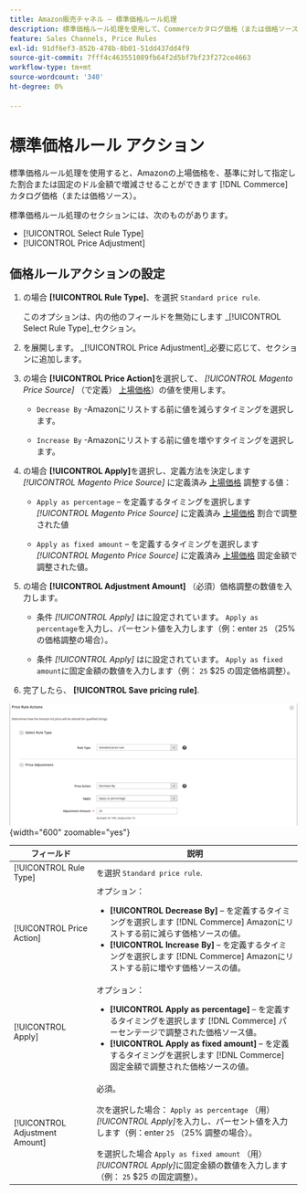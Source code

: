 ```yaml
---
title: Amazon販売チャネル – 標準価格ルール処理
description: 標準価格ルール処理を使用して、Commerceカタログ価格（または価格ソース）に対するAmazonの上場価格を増減します。
feature: Sales Channels, Price Rules
exl-id: 91df6ef3-852b-478b-8b01-51dd437dd4f9
source-git-commit: 7fff4c463551089fb64f2d5bf7bf23f272ce4663
workflow-type: tm+mt
source-wordcount: '340'
ht-degree: 0%

---
```


# 標準価格ルール アクション

標準価格ルール処理を使用すると、Amazonの上場価格を、基準に対して指定した割合または固定のドル金額で増減させることができます [!DNL Commerce] カタログ価格（または価格ソース）。

標準価格ルール処理のセクションには、次のものがあります。

- [!UICONTROL Select Rule Type]
- [!UICONTROL Price Adjustment]

## 価格ルールアクションの設定

1. の場合 **[!UICONTROL Rule Type]**、を選択 `Standard price rule`.

   このオプションは、内の他のフィールドを無効にします _[!UICONTROL Select Rule Type]_セクション。

1. を展開します。 _[!UICONTROL Price Adjustment]_必要に応じて、セクションに追加します。

1. の場合 **[!UICONTROL Price Action]**&#x200B;を選択して、 *[!UICONTROL Magento Price Source]* （で定義） [上場価格](./listing-price.md)）の値を使用します。

   - `Decrease By` -Amazonにリストする前に値を減らすタイミングを選択します。

   - `Increase By` -Amazonにリストする前に値を増やすタイミングを選択します。

1. の場合 **[!UICONTROL Apply]**&#x200B;を選択し、定義方法を決定します *[!UICONTROL Magento Price Source]* に定義済み [上場価格](./listing-price.md) 調整する値：

   - `Apply as percentage`  – を定義するタイミングを選択します *[!UICONTROL Magento Price Source]* に定義済み [上場価格](./listing-price.md) 割合で調整された値

   - `Apply as fixed amount`  – を定義するタイミングを選択します *[!UICONTROL Magento Price Source]* に定義済み [上場価格](./listing-price.md) 固定金額で調整された値。

1. の場合 **[!UICONTROL Adjustment Amount]** （必須）価格調整の数値を入力します。

   - 条件 *[!UICONTROL Apply]* はに設定されています。 `Apply as percentage`を入力し、パーセント値を入力します（例：enter `25` （25% の価格調整の場合）。

   - 条件 *[!UICONTROL Apply]* はに設定されています。 `Apply as fixed amount`に固定金額の数値を入力します（例： `25` $25 の固定価格調整）。

1. 完了したら、 **[!UICONTROL Save pricing rule]**.

![標準価格ルール](assets/ob-price-rule-action-standard-example.png){width="600" zoomable="yes"}

| フィールド | 説明 |
|--------------------------------|-----------------------------------------------------------------------------------------------------------------------------------------------------------------------------------------------------------------------------------------------------------------------------------------------------------------------------------|
| [!UICONTROL Rule Type] | を選択 `Standard price rule`. |
| [!UICONTROL Price Action] | オプション：<ul><li>**[!UICONTROL Decrease By]**  – を定義するタイミングを選択します [!DNL Commerce] Amazonにリストする前に減らす価格ソースの値。</li><li>**[!UICONTROL Increase By]**  – を定義するタイミングを選択します [!DNL Commerce] Amazonにリストする前に増やす価格ソースの値。</li></ul> |
| [!UICONTROL Apply] | オプション：<ul><li>**[!UICONTROL Apply as percentage]**  – を定義するタイミングを選択します [!DNL Commerce] パーセンテージで調整された価格ソース値。</li><li>**[!UICONTROL Apply as fixed amount]**  – を定義するタイミングを選択します [!DNL Commerce] 固定金額で調整された価格ソースの値。</li></ul> |
| [!UICONTROL Adjustment Amount] | 必須。<br><br>次を選択した場合： `Apply as percentage` （用） *[!UICONTROL Apply]*&#x200B;を入力し、パーセント値を入力します（例：enter `25` （25% 調整の場合）。<br><br>を選択した場合 `Apply as fixed amount` （用） *[!UICONTROL Apply]*&#x200B;に固定金額の数値を入力します（例： `25` $25 の固定調整）。 |
